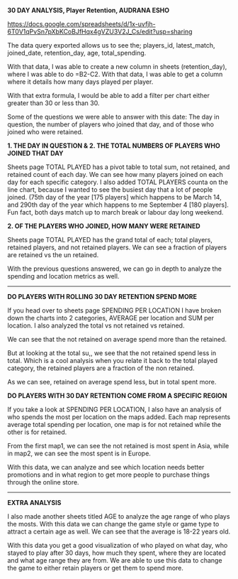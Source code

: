 **30 DAY ANALYSIS, Player Retention, AUDRANA ESHO**

https://docs.google.com/spreadsheets/d/1x-uvfjh-6T0V1qPvSn7pXbKCoBJfHqx4gVZU3V2J_Cs/edit?usp=sharing

The data query exported allows us to see the; players_id, latest_match, joined_date, retention_day, age, total_spending.

With that data, I was able to create a new column in sheets (retention_day), where I was able to do =B2-C2. With that data, I was able to get a column where it details how many days played per player.

With that extra formula, I would be able to add a filter per chart either greater than 30 or less than 30.

Some of the questions we were able to answer with this date: The day in question, the number of players who joined that day, and of those who joined who were retained.

**1. THE DAY IN QUESTION & 2. THE TOTAL NUMBERS OF PLAYERS WHO JOINED THAT DAY**

Sheets page TOTAL PLAYED has a pivot table to total sum, not retained, and retained count of each day. We can see how many players joined on each day for each specific category. I also added TOTAL PLAYERS counta on the line chart, because I wanted to see the busiest day that a lot of people joined. (75th day of the year [175 players] which happens to be March 14, and 290th day of the year which happens to me September 4 [180 players]. Fun fact, both days match up to march break or labour day long weekend. 

**2. OF THE PLAYERS WHO JOINED, HOW MANY WERE RETAINED**

Sheets page TOTAL PLAYED has the grand total of each; total players, retained players, and not retained players. We can see a fraction of players are retained vs the un retained. 

With the previous questions answered, we can go in depth to analyze the spending and location metrics as well.

----

**DO PLAYERS WITH ROLLING 30 DAY RETENTION SPEND MORE**

If you head over to sheets page SPENDING PER LOCATION I have broken down the charts into 2 categories, AVERAGE per location and SUM per location. I also analyzed the total vs not retained vs retained.

We can see that the not retained on average spend more than the retained. 

But at looking at the total su,, we see that the not retained spend less in total. Which is a cool analysis when you relate it back to the total played category, the retained players are a fraction of the non retained.

As we can see, retained on average spend less, but in total spent more.

**DO PLAYERS WITH 30 DAY RETENTION COME FROM A SPECIFIC REGION**

If you take a look at SPENDING PER LOCATION, I also have an analysis of who spends the most per location on the maps added. Each map represents average total spending per location, one map is for not retained while the other is for retained.

From the first map1, we can see the not retained is most spent in Asia, while in map2, we can see the most spent is in Europe. 

With this data, we can analyze and see which location needs better promotions and in what region to get more people to purchase things through the online store.

----

**EXTRA ANALYSIS**

I also made another sheets titled AGE to analyze the age range of who plays the mosts. With this data we can change the game style or game type to attract a certain age as well. We can see that the average is 18-22 years old.



With this data you get a good visualization of who played on what day, who stayed to play after 30 days, how much they spent, where they are located and what age range they are from. We are able to use this data to change the game to either retain players or get them to spend more.

 
